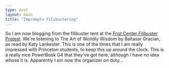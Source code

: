 ```yaml
---
type: post
layout: main
title: "Impromptu Filibustering"
---
```

So I am now blogging from the filibuster tent at the [Frist Center Filibuster
Protest](http://www.filibusterfrist.com). We're listening to The Art of
Worldly Wisdom by Baltasar Gracian, as read by Katy Lankester. This is one of
the times that I am really impressed with Princeton students, to keep this up
around the clock. This is a really nice PowerBook G4 that they've got here,
although I have no idea whose it is. Apparently I am now the organizer on
duty...

